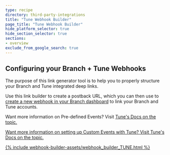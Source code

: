 ```yaml
---
type: recipe
directory: third-party-integrations
title: "Tune Webhook Builder"
page_title: "Tune Webhook Builder"
hide_platform_selector: true
hide_section_selector: true
sections:
- overview
exclude_from_google_search: true
---
```


## Configuring your Branch + Tune Webhooks ##

The purpose of this link generator tool is to help you to properly structure your Branch and Tune integrated deep links.

Use this link builder to create a postback URL, which you can then use to [create a new webhook in your Branch dashboard](https://dashboard.branch.io/#/webhook) to link your Branch and Tune accounts.

Want more information on Pre-defined Events? Visit <a href="http://developers.mobileapptracking.com/measure-pre-defined-events/" target="_blank">Tune's Docs on the topic.

Want more information on setting up Custom Events with Tune? Visit <a href="developers.mobileapptracking.com/measuring-custom-events/" target="_blank">Tune's Docs on the topic.

{% include webhook-builder-assets/webhook_builder_TUNE.html %}


